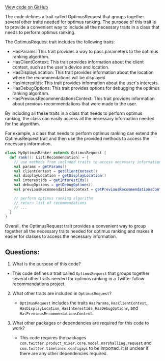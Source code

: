 [View code on GitHub](https://github.com/misbahsy/the-algorithm/follow-recommendations-service/common/src/main/scala/com/twitter/follow_recommendations/common/models/OptimusRequest.scala)

The code defines a trait called OptimusRequest that groups together several other traits needed for optimus ranking. The purpose of this trait is to provide a convenient way to include all the necessary traits in a class that needs to perform optimus ranking. 

The OptimusRequest trait includes the following traits: 
- HasParams: This trait provides a way to pass parameters to the optimus ranking algorithm. 
- HasClientContext: This trait provides information about the client context, such as the user's device and location. 
- HasDisplayLocation: This trait provides information about the location where the recommendations will be displayed. 
- HasInterestIds: This trait provides information about the user's interests. 
- HasDebugOptions: This trait provides options for debugging the optimus ranking algorithm. 
- HasPreviousRecommendationsContext: This trait provides information about previous recommendations that were made to the user. 

By including all these traits in a class that needs to perform optimus ranking, the class can easily access all the necessary information needed for the algorithm. 

For example, a class that needs to perform optimus ranking can extend the OptimusRequest trait and then use the provided methods to access the necessary information. 

```scala
class MyOptimusRanker extends OptimusRequest {
  def rank(): List[Recommendation] = {
    // use methods from included traits to access necessary information
    val params = getParams()
    val clientContext = getClientContext()
    val displayLocation = getDisplayLocation()
    val interestIds = getInterestIds()
    val debugOptions = getDebugOptions()
    val previousRecommendationsContext = getPreviousRecommendationsContext()

    // perform optimus ranking algorithm
    // return list of recommendations
    // ...
  }
}
```

Overall, the OptimusRequest trait provides a convenient way to group together all the necessary traits needed for optimus ranking and makes it easier for classes to access the necessary information.
## Questions: 
 1. What is the purpose of this code?
   - This code defines a trait called `OptimusRequest` that groups together several other traits needed for optimus ranking in a Twitter follow recommendations project.

2. What other traits are included in `OptimusRequest`?
   - `OptimusRequest` includes the traits `HasParams`, `HasClientContext`, `HasDisplayLocation`, `HasInterestIds`, `HasDebugOptions`, and `HasPreviousRecommendationsContext`.

3. What other packages or dependencies are required for this code to work?
   - This code requires the packages `com.twitter.product_mixer.core.model.marshalling.request` and `com.twitter.timelines.configapi` to be imported. It is unclear if there are any other dependencies required.